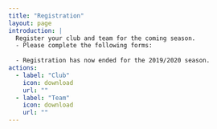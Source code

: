```yaml
---
title: "Registration"
layout: page
introduction: |
  Register your club and team for the coming season.
  - Please complete the following forms:
  
  - Registration has now ended for the 2019/2020 season.
actions:
  - label: "Club"
    icon: download
    url: ""
  - label: "Team"
    icon: download
    url: ""
---
```



